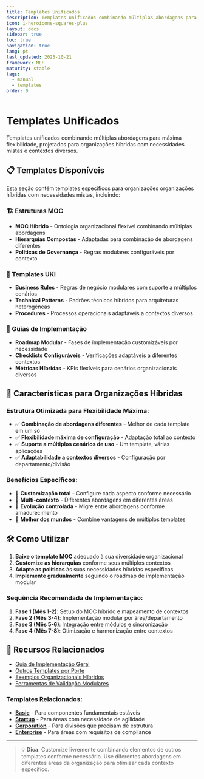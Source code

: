 ```yaml
---
title: Templates Unificados
description: Templates unificados combinando múltiplas abordagens para máxima flexibilidade
icon: i-heroicons-squares-plus
layout: docs
sidebar: true
toc: true
navigation: true
lang: pt
last_updated: 2025-10-21
framework: MEF
maturity: stable
tags:
  - manual
  - templates
order: 0
---
```

# Templates Unificados

Templates unificados combinando múltiplas abordagens para máxima flexibilidade, projetados para organizações híbridas com necessidades mistas e contextos diversos.

## 📋 Templates Disponíveis

Esta seção contém templates específicos para organizações organizações híbridas com necessidades mistas, incluindo:

### 🏗️ Estruturas MOC
- **MOC Híbrido** - Ontologia organizacional flexível combinando múltiplas abordagens
- **Hierarquias Compostas** - Adaptadas para combinação de abordagens diferentes
- **Políticas de Governança** - Regras modulares configuráveis por contexto

### 📝 Templates UKI
- **Business Rules** - Regras de negócio modulares com suporte a múltiplos cenários
- **Technical Patterns** - Padrões técnicos híbridos para arquiteturas heterogêneas  
- **Procedures** - Processos operacionais adaptáveis a contextos diversos

### 🚀 Guias de Implementação
- **Roadmap Modular** - Fases de implementação customizáveis por necessidade
- **Checklists Configuráveis** - Verificações adaptáveis a diferentes contextos
- **Métricas Híbridas** - KPIs flexíveis para cenários organizacionais diversos

## 🎯 Características para Organizações Híbridas

### Estrutura Otimizada para Flexibilidade Máxima:
- ✅ **Combinação de abordagens diferentes** - Melhor de cada template em um só
- ✅ **Flexibilidade máxima de configuração** - Adaptação total ao contexto
- ✅ **Suporte a múltiplos cenários de uso** - Um template, várias aplicações
- ✅ **Adaptabilidade a contextos diversos** - Configuração por departamento/divisão

### Benefícios Específicos:
- 🔧 **Customização total** - Configure cada aspecto conforme necessário
- 🎯 **Multi-contexto** - Diferentes abordagens em diferentes áreas
- 🔄 **Evolução controlada** - Migre entre abordagens conforme amadurecimento
- 🌟 **Melhor dos mundos** - Combine vantagens de múltiplos templates

## 🛠️ Como Utilizar

1. **Baixe o template MOC** adequado à sua diversidade organizacional
2. **Customize as hierarquias** conforme seus múltiplos contextos
3. **Adapte as políticas** às suas necessidades híbridas específicas
4. **Implemente gradualmente** seguindo o roadmap de implementação modular

### Sequência Recomendada de Implementação:
1. **Fase 1 (Mês 1-2)**: Setup do MOC híbrido e mapeamento de contextos
2. **Fase 2 (Mês 3-4)**: Implementação modular por área/departamento
3. **Fase 3 (Mês 5-6)**: Integração entre módulos e sincronização
4. **Fase 4 (Mês 7-8)**: Otimização e harmonização entre contextos

## 📖 Recursos Relacionados

- [Guia de Implementação Geral](../../index.md)
- [Outros Templates por Porte](../index.md)
- [Exemplos Organizacionais Híbridos](../../../examples)
- [Ferramentas de Validação Modulares](../../tools)

### Templates Relacionados:
- **[Basic](../basic)** - Para componentes fundamentais estáveis
- **[Startup](../startup)** - Para áreas com necessidade de agilidade
- **[Corporation](../corporation)** - Para divisões que precisam de estrutura
- **[Enterprise](../enterprise)** - Para áreas com requisitos de compliance

---

> 💡 **Dica**: Customize livremente combinando elementos de outros templates conforme necessário. Use diferentes abordagens em diferentes áreas da organização para otimizar cada contexto específico.